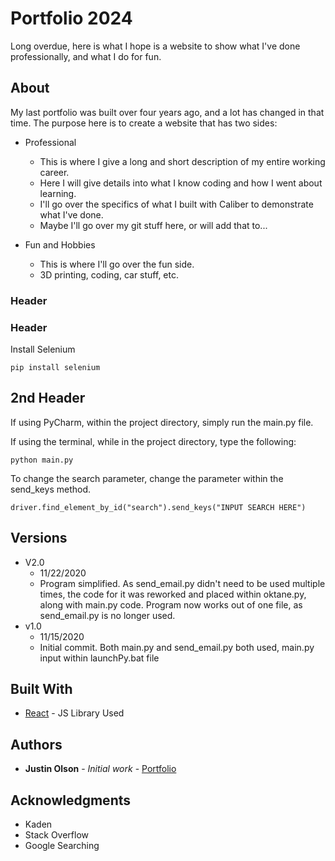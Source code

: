 # Portfolio 2024

Long overdue, here is what I hope is a website to show what I've done professionally, and what I do for fun.

## About

My last portfolio was built over four years ago, and a lot has changed in that time. The purpose here is to create a website that has two sides:

- Professional
    - This is where I give a long and short description of my entire working career.
    - Here I will give details into what I know coding and how I went about learning.
    - I'll go over the specifics of what I built with Caliber to demonstrate what I've done.
    - Maybe I'll go over my git stuff here, or will add that to...

- Fun and Hobbies
    - This is where I'll go over the fun side.
    - 3D printing, coding, car stuff, etc.

### Header

### Header

Install Selenium
```
pip install selenium
```

## 2nd Header

If using PyCharm, within the project directory, simply run the main.py file.

If using the terminal, while in the project directory, type the following:
```
python main.py
```

To change the search parameter, change the parameter within the send_keys
 method.
```
driver.find_element_by_id("search").send_keys("INPUT SEARCH HERE")
```

## Versions

- V2.0
  - 11/22/2020
  - Program simplified. As send_email.py didn't need to be used multiple
   times, the code for it was reworked and placed within oktane.py, along
    with main.py code. Program now works out of one file, as send_email.py
     is no longer used.
- v1.0
  - 11/15/2020
  - Initial commit. Both main.py and send_email.py both used, main.py input
   within launchPy.bat file

## Built With

-   [React](https://react.dev/) - JS Library Used

## Authors

-   **Justin Olson** - _Initial work_ - [Portfolio](https://jodportfolio.herokuapp.com/)

## Acknowledgments

-   Kaden
-   Stack Overflow
-   Google Searching
